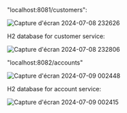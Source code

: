 

"localhost:8081/customers":

![Capture d'écran 2024-07-08 232626](https://github.com/a-alhaouil/TP_SD/assets/152272492/b5adbafd-6a7a-40f7-9d2e-0389e5aa9479)

H2 database for customer service:

![Capture d'écran 2024-07-08 232806](https://github.com/a-alhaouil/TP_SD/assets/152272492/3f8b9906-fef6-44d3-a2af-c0ea8e3e732d)

"localhost:8082/accounts"

![Capture d'écran 2024-07-09 002448](https://github.com/a-alhaouil/TP_SD/assets/152272492/ba754863-73ea-4e9e-9ff2-8be74a9cbb3a)

H2 database for account service:

![Capture d'écran 2024-07-09 002415](https://github.com/a-alhaouil/TP_SD/assets/152272492/aab10866-c5cb-4a6d-b5e8-10788fdad538)


